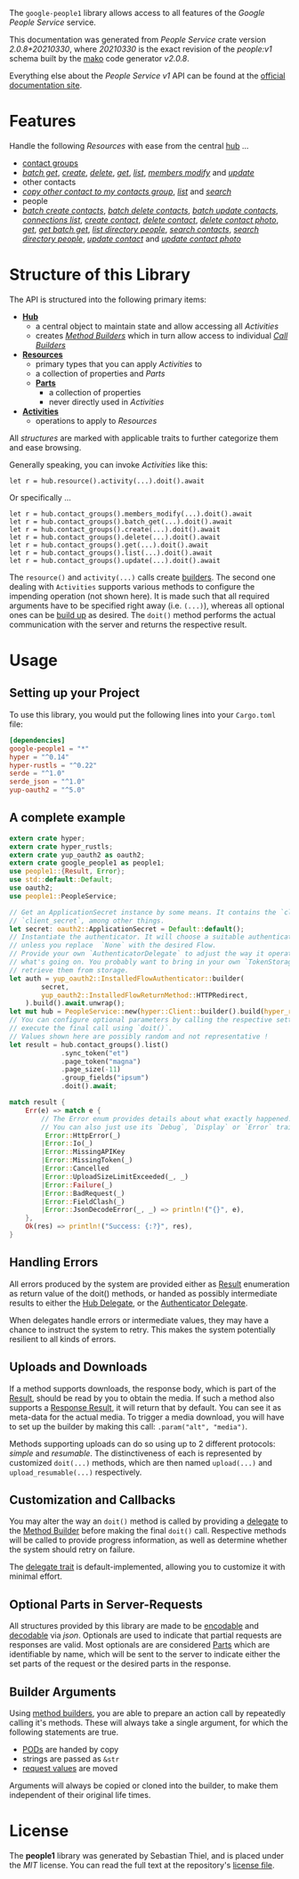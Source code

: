 <!---
DO NOT EDIT !
This file was generated automatically from 'src/mako/api/README.md.mako'
DO NOT EDIT !
-->
The `google-people1` library allows access to all features of the *Google People Service* service.

This documentation was generated from *People Service* crate version *2.0.8+20210330*, where *20210330* is the exact revision of the *people:v1* schema built by the [mako](http://www.makotemplates.org/) code generator *v2.0.8*.

Everything else about the *People Service* *v1* API can be found at the
[official documentation site](https://developers.google.com/people/).
# Features

Handle the following *Resources* with ease from the central [hub](https://docs.rs/google-people1/2.0.8+20210330/google_people1/PeopleService) ... 

* [contact groups](https://docs.rs/google-people1/2.0.8+20210330/google_people1/api::ContactGroup)
 * [*batch get*](https://docs.rs/google-people1/2.0.8+20210330/google_people1/api::ContactGroupBatchGetCall), [*create*](https://docs.rs/google-people1/2.0.8+20210330/google_people1/api::ContactGroupCreateCall), [*delete*](https://docs.rs/google-people1/2.0.8+20210330/google_people1/api::ContactGroupDeleteCall), [*get*](https://docs.rs/google-people1/2.0.8+20210330/google_people1/api::ContactGroupGetCall), [*list*](https://docs.rs/google-people1/2.0.8+20210330/google_people1/api::ContactGroupListCall), [*members modify*](https://docs.rs/google-people1/2.0.8+20210330/google_people1/api::ContactGroupMemberModifyCall) and [*update*](https://docs.rs/google-people1/2.0.8+20210330/google_people1/api::ContactGroupUpdateCall)
* other contacts
 * [*copy other contact to my contacts group*](https://docs.rs/google-people1/2.0.8+20210330/google_people1/api::OtherContactCopyOtherContactToMyContactsGroupCall), [*list*](https://docs.rs/google-people1/2.0.8+20210330/google_people1/api::OtherContactListCall) and [*search*](https://docs.rs/google-people1/2.0.8+20210330/google_people1/api::OtherContactSearchCall)
* people
 * [*batch create contacts*](https://docs.rs/google-people1/2.0.8+20210330/google_people1/api::PeopleBatchCreateContactCall), [*batch delete contacts*](https://docs.rs/google-people1/2.0.8+20210330/google_people1/api::PeopleBatchDeleteContactCall), [*batch update contacts*](https://docs.rs/google-people1/2.0.8+20210330/google_people1/api::PeopleBatchUpdateContactCall), [*connections list*](https://docs.rs/google-people1/2.0.8+20210330/google_people1/api::PeopleConnectionListCall), [*create contact*](https://docs.rs/google-people1/2.0.8+20210330/google_people1/api::PeopleCreateContactCall), [*delete contact*](https://docs.rs/google-people1/2.0.8+20210330/google_people1/api::PeopleDeleteContactCall), [*delete contact photo*](https://docs.rs/google-people1/2.0.8+20210330/google_people1/api::PeopleDeleteContactPhotoCall), [*get*](https://docs.rs/google-people1/2.0.8+20210330/google_people1/api::PeopleGetCall), [*get batch get*](https://docs.rs/google-people1/2.0.8+20210330/google_people1/api::PeopleGetBatchGetCall), [*list directory people*](https://docs.rs/google-people1/2.0.8+20210330/google_people1/api::PeopleListDirectoryPeopleCall), [*search contacts*](https://docs.rs/google-people1/2.0.8+20210330/google_people1/api::PeopleSearchContactCall), [*search directory people*](https://docs.rs/google-people1/2.0.8+20210330/google_people1/api::PeopleSearchDirectoryPeopleCall), [*update contact*](https://docs.rs/google-people1/2.0.8+20210330/google_people1/api::PeopleUpdateContactCall) and [*update contact photo*](https://docs.rs/google-people1/2.0.8+20210330/google_people1/api::PeopleUpdateContactPhotoCall)




# Structure of this Library

The API is structured into the following primary items:

* **[Hub](https://docs.rs/google-people1/2.0.8+20210330/google_people1/PeopleService)**
    * a central object to maintain state and allow accessing all *Activities*
    * creates [*Method Builders*](https://docs.rs/google-people1/2.0.8+20210330/google_people1/client::MethodsBuilder) which in turn
      allow access to individual [*Call Builders*](https://docs.rs/google-people1/2.0.8+20210330/google_people1/client::CallBuilder)
* **[Resources](https://docs.rs/google-people1/2.0.8+20210330/google_people1/client::Resource)**
    * primary types that you can apply *Activities* to
    * a collection of properties and *Parts*
    * **[Parts](https://docs.rs/google-people1/2.0.8+20210330/google_people1/client::Part)**
        * a collection of properties
        * never directly used in *Activities*
* **[Activities](https://docs.rs/google-people1/2.0.8+20210330/google_people1/client::CallBuilder)**
    * operations to apply to *Resources*

All *structures* are marked with applicable traits to further categorize them and ease browsing.

Generally speaking, you can invoke *Activities* like this:

```Rust,ignore
let r = hub.resource().activity(...).doit().await
```

Or specifically ...

```ignore
let r = hub.contact_groups().members_modify(...).doit().await
let r = hub.contact_groups().batch_get(...).doit().await
let r = hub.contact_groups().create(...).doit().await
let r = hub.contact_groups().delete(...).doit().await
let r = hub.contact_groups().get(...).doit().await
let r = hub.contact_groups().list(...).doit().await
let r = hub.contact_groups().update(...).doit().await
```

The `resource()` and `activity(...)` calls create [builders][builder-pattern]. The second one dealing with `Activities` 
supports various methods to configure the impending operation (not shown here). It is made such that all required arguments have to be 
specified right away (i.e. `(...)`), whereas all optional ones can be [build up][builder-pattern] as desired.
The `doit()` method performs the actual communication with the server and returns the respective result.

# Usage

## Setting up your Project

To use this library, you would put the following lines into your `Cargo.toml` file:

```toml
[dependencies]
google-people1 = "*"
hyper = "^0.14"
hyper-rustls = "^0.22"
serde = "^1.0"
serde_json = "^1.0"
yup-oauth2 = "^5.0"
```

## A complete example

```Rust
extern crate hyper;
extern crate hyper_rustls;
extern crate yup_oauth2 as oauth2;
extern crate google_people1 as people1;
use people1::{Result, Error};
use std::default::Default;
use oauth2;
use people1::PeopleService;

// Get an ApplicationSecret instance by some means. It contains the `client_id` and 
// `client_secret`, among other things.
let secret: oauth2::ApplicationSecret = Default::default();
// Instantiate the authenticator. It will choose a suitable authentication flow for you, 
// unless you replace  `None` with the desired Flow.
// Provide your own `AuthenticatorDelegate` to adjust the way it operates and get feedback about 
// what's going on. You probably want to bring in your own `TokenStorage` to persist tokens and
// retrieve them from storage.
let auth = yup_oauth2::InstalledFlowAuthenticator::builder(
        secret,
        yup_oauth2::InstalledFlowReturnMethod::HTTPRedirect,
    ).build().await.unwrap();
let mut hub = PeopleService::new(hyper::Client::builder().build(hyper_rustls::HttpsConnector::with_native_roots()), auth);
// You can configure optional parameters by calling the respective setters at will, and
// execute the final call using `doit()`.
// Values shown here are possibly random and not representative !
let result = hub.contact_groups().list()
             .sync_token("et")
             .page_token("magna")
             .page_size(-11)
             .group_fields("ipsum")
             .doit().await;

match result {
    Err(e) => match e {
        // The Error enum provides details about what exactly happened.
        // You can also just use its `Debug`, `Display` or `Error` traits
         Error::HttpError(_)
        |Error::Io(_)
        |Error::MissingAPIKey
        |Error::MissingToken(_)
        |Error::Cancelled
        |Error::UploadSizeLimitExceeded(_, _)
        |Error::Failure(_)
        |Error::BadRequest(_)
        |Error::FieldClash(_)
        |Error::JsonDecodeError(_, _) => println!("{}", e),
    },
    Ok(res) => println!("Success: {:?}", res),
}

```
## Handling Errors

All errors produced by the system are provided either as [Result](https://docs.rs/google-people1/2.0.8+20210330/google_people1/client::Result) enumeration as return value of
the doit() methods, or handed as possibly intermediate results to either the 
[Hub Delegate](https://docs.rs/google-people1/2.0.8+20210330/google_people1/client::Delegate), or the [Authenticator Delegate](https://docs.rs/yup-oauth2/*/yup_oauth2/trait.AuthenticatorDelegate.html).

When delegates handle errors or intermediate values, they may have a chance to instruct the system to retry. This 
makes the system potentially resilient to all kinds of errors.

## Uploads and Downloads
If a method supports downloads, the response body, which is part of the [Result](https://docs.rs/google-people1/2.0.8+20210330/google_people1/client::Result), should be
read by you to obtain the media.
If such a method also supports a [Response Result](https://docs.rs/google-people1/2.0.8+20210330/google_people1/client::ResponseResult), it will return that by default.
You can see it as meta-data for the actual media. To trigger a media download, you will have to set up the builder by making
this call: `.param("alt", "media")`.

Methods supporting uploads can do so using up to 2 different protocols: 
*simple* and *resumable*. The distinctiveness of each is represented by customized 
`doit(...)` methods, which are then named `upload(...)` and `upload_resumable(...)` respectively.

## Customization and Callbacks

You may alter the way an `doit()` method is called by providing a [delegate](https://docs.rs/google-people1/2.0.8+20210330/google_people1/client::Delegate) to the 
[Method Builder](https://docs.rs/google-people1/2.0.8+20210330/google_people1/client::CallBuilder) before making the final `doit()` call. 
Respective methods will be called to provide progress information, as well as determine whether the system should 
retry on failure.

The [delegate trait](https://docs.rs/google-people1/2.0.8+20210330/google_people1/client::Delegate) is default-implemented, allowing you to customize it with minimal effort.

## Optional Parts in Server-Requests

All structures provided by this library are made to be [encodable](https://docs.rs/google-people1/2.0.8+20210330/google_people1/client::RequestValue) and 
[decodable](https://docs.rs/google-people1/2.0.8+20210330/google_people1/client::ResponseResult) via *json*. Optionals are used to indicate that partial requests are responses 
are valid.
Most optionals are are considered [Parts](https://docs.rs/google-people1/2.0.8+20210330/google_people1/client::Part) which are identifiable by name, which will be sent to 
the server to indicate either the set parts of the request or the desired parts in the response.

## Builder Arguments

Using [method builders](https://docs.rs/google-people1/2.0.8+20210330/google_people1/client::CallBuilder), you are able to prepare an action call by repeatedly calling it's methods.
These will always take a single argument, for which the following statements are true.

* [PODs][wiki-pod] are handed by copy
* strings are passed as `&str`
* [request values](https://docs.rs/google-people1/2.0.8+20210330/google_people1/client::RequestValue) are moved

Arguments will always be copied or cloned into the builder, to make them independent of their original life times.

[wiki-pod]: http://en.wikipedia.org/wiki/Plain_old_data_structure
[builder-pattern]: http://en.wikipedia.org/wiki/Builder_pattern
[google-go-api]: https://github.com/google/google-api-go-client

# License
The **people1** library was generated by Sebastian Thiel, and is placed 
under the *MIT* license.
You can read the full text at the repository's [license file][repo-license].

[repo-license]: https://github.com/Byron/google-apis-rsblob/main/LICENSE.md
